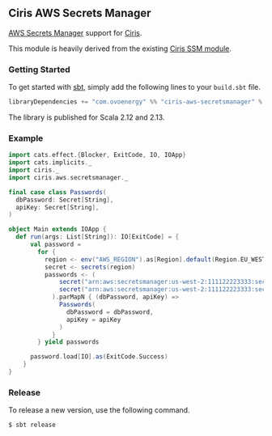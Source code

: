 ## Ciris AWS Secrets Manager

[AWS Secrets Manager](https://aws.amazon.com/secrets-manager/) support for [Ciris](https://cir.is).

This module is heavily derived from the existing [Ciris SSM module](https://github.com/ovotech/ciris-aws-ssm).

### Getting Started

To get started with [sbt](https://www.scala-sbt.org), simply add the following lines to your `build.sbt` file.

```scala
libraryDependencies += "com.ovoenergy" %% "ciris-aws-secretsmanager" % "5.0.1"
```

The library is published for Scala 2.12 and 2.13.

### Example

```scala
import cats.effect.{Blocker, ExitCode, IO, IOApp}
import cats.implicits._
import ciris._
import ciris.aws.secretsmanager._

final case class Passwords(
  dbPassword: Secret[String],
  apiKey: Secret[String],
)

object Main extends IOApp {
  def run(args: List[String]): IO[ExitCode] = {
      val password =
        for {
          region <- env("AWS_REGION").as[Region].default(Region.EU_WEST_1)
          secret <- secrets(region)
          passwords <- (
              secret("arn:aws:secretsmanager:us-west-2:111122223333:secret:db-password-prod"),
              secret("arn:aws:secretsmanager:us-west-2:111122223333:secret:api-key")
            ).parMapN { (dbPassword, apiKey) =>
              Passwords(
                dbPassword = dbPassword,
                apiKey = apiKey
              )
            }
        } yield passwords

      password.load[IO].as(ExitCode.Success)
    }
}
```

### Release

To release a new version, use the following command.

```
$ sbt release
```
